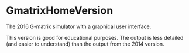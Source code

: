 # GmatrixHomeVersion
The 2016 G-matrix simulator with a graphical user interface.

This version is good for educational purposes. 
The output is less detailed (and easier to understand) than the output from the 2014 version.
